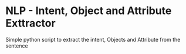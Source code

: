 # NLP - Intent, Object and Attribute Exttractor

Simple python script to extract the intent, Objects and Attribute from the sentence
